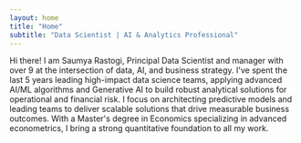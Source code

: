 ```yaml
---
layout: home
title: "Home"
subtitle: "Data Scientist | AI & Analytics Professional"
---
```


Hi there! I am Saumya Rastogi, Principal Data Scientist and manager with over <span class="highlight">9</span> at the intersection of data, AI, and business strategy. I've spent the last <span class="highlight">5</span> years leading high-impact data science teams, <span class="highlight">applying advanced AI/ML algorithms and Generative AI</span> to build robust analytical solutions for operational and financial risk. I focus on architecting predictive models and leading teams to deliver scalable solutions that drive measurable business outcomes. With a <span class="highlight">Master's degree in Economics</span> specializing in advanced econometrics, I bring a strong quantitative foundation to all my work.
